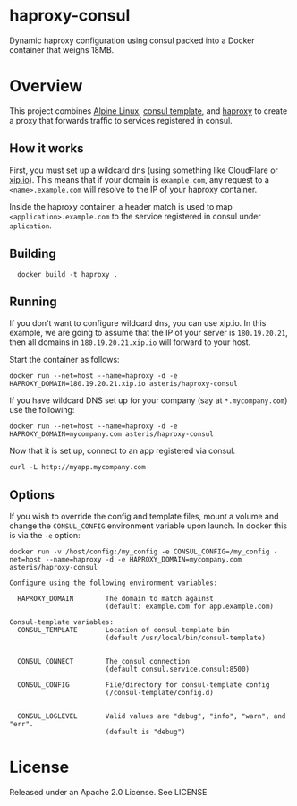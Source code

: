 # haproxy-consul
Dynamic haproxy configuration using consul packed into a Docker container that weighs 18MB. 

# Overview 
This project combines [Alpine Linux](https://www.alpinelinux.org), [consul template](https://github.com/hashicorp/consul-template), and [haproxy](http://haproxy.org) 
to create a proxy that forwards traffic to services registered in consul.


## How it works

First, you must set up a wildcard dns (using something like CloudFlare or [xip.io](http://xip.io)). This means that if your domain is `example.com`, any request to  a `<name>.example.com` will resolve to the IP of your haproxy container. 

Inside the haproxy container, a header match is used to map `<application>.example.com` to the service registered in consul under `aplication`.

## Building

```
  docker build -t haproxy . 
```


## Running 
If you don't want to configure wildcard dns, you can use xip.io. In this example, we are going to assume that the IP of your server is `180.19.20.21`, then all domains in `180.19.20.21.xip.io` will forward to your host. 

Start the container as follows:

```
docker run --net=host --name=haproxy -d -e HAPROXY_DOMAIN=180.19.20.21.xip.io asteris/haproxy-consul

```

If you have wildcard DNS set up for your company (say at `*.mycompany.com`) use the following:

```
docker run --net=host --name=haproxy -d -e HAPROXY_DOMAIN=mycompany.com asteris/haproxy-consul  
```

Now that it is set up, connect to an app registered via consul. 

```
curl -L http://myapp.mycompany.com
```

## Options
If you wish to override the config and template files, mount a volume and change the `CONSUL_CONFIG` environment variable upon launch. In docker this is via the `-e` option: 

```
docker run -v /host/config:/my_config -e CONSUL_CONFIG=/my_config -net=host --name=haproxy -d -e HAPROXY_DOMAIN=mycompany.com asteris/haproxy-consul 
```


```
Configure using the following environment variables:

  HAPROXY_DOMAIN        The domain to match against
                        (default: example.com for app.example.com)

Consul-template variables:
  CONSUL_TEMPLATE       Location of consul-template bin 
                        (default /usr/local/bin/consul-template)


  CONSUL_CONNECT        The consul connection
                        (default consul.service.consul:8500)

  CONSUL_CONFIG         File/directory for consul-template config
                        (/consul-template/config.d)


  CONSUL_LOGLEVEL       Valid values are "debug", "info", "warn", and "err".
                        (default is "debug")

```


# License
Released under an Apache 2.0 License. See LICENSE



